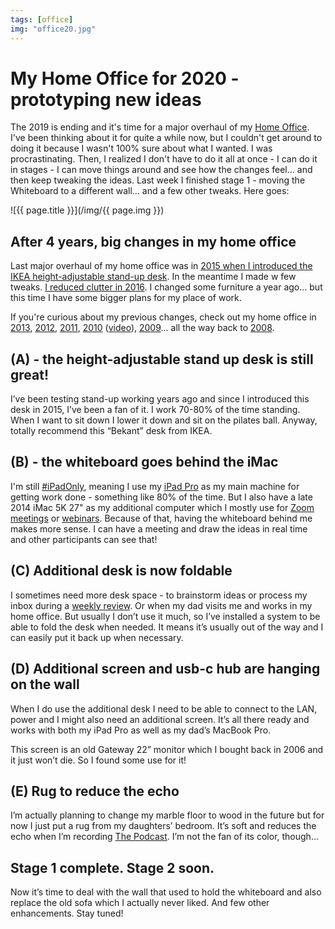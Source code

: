 ```yaml
---
tags: [office]
img: "office20.jpg"
---
```


# My Home Office for 2020 - prototyping new ideas

The 2019 is ending and it's time for a major overhaul of my [Home Office](/office). I've been thinking about it for quite a while now, but I couldn't get around to doing it because I wasn't 100% sure about what I wanted. I was procrastinating. Then, I realized I don't have to do it all at once - I can do it in stages - I can move things around and see how the changes feel... and then keep tweaking the ideas. Last week I finished stage 1 - moving the Whiteboard to a different wall... and a few other tweaks. Here goes:

<!--More-->

![{{ page.title }}](/img/{{ page.img }})

## After 4 years, big changes in my home office

Last major overhaul of my home office was in [2015 when I introduced the IKEA height-adjustable stand-up desk](/homeoffice2015/). In the meantime I made w few tweaks. [I reduced clutter in 2016](/homeoffice2016/). I changed some furniture a year ago... but this time I have some bigger plans for my place of work.

If you're curious about my previous changes, check out my home office in [2013](/show-home-office-2013), [2012](/simplifying-productive-home-office-in-2012), [2011](/cable-management-in-my-home-office), [2010](/zen-in-my-new-2010-clutter-free-home-office)
([video](/show-30-clutter-free-home-office-optimized-for-gtd)), [2009](/christmas-cleaning-clutter-free-productive-ho)... all the way back to [2008](/declutter-your-desk-why-i-love-my-clutter-fre).

## (A) - the height-adjustable stand up desk is still great!

I’ve been testing stand-up working  years ago and since I introduced this desk in 2015, I’ve been a fan of it. I work 70-80% of the time standing. When I want to sit down I lower it down and sit on the pilates ball. Anyway, totally recommend this “Bekant” desk from IKEA.


## (B) - the whiteboard goes behind the iMac

I'm still [#iPadOnly](https://ipadonly.com), meaning I use my [iPad Pro](/ipadonly) as my main machine for getting work done - something like 80% of the time. But I also have a late 2014 iMac 5K 27" as my additional computer which I mostly use for [Zoom meetings](/zoom/) or [webinars](/webinars/). Because of that, having the whiteboard behind me makes more sense. I can have a meeting and draw the ideas in real time and other participants can see that!

## (C) Additional desk is now foldable

I sometimes need more desk space - to brainstorm ideas or process my inbox during a [weekly review](/review). Or when my dad visits me and works in my home office. But usually I don’t use it much, so I’ve installed a system to be able to fold the desk when needed. It means it’s usually out of the way and I can easily put it back up when necessary. 

## (D) Additional screen and usb-c hub are hanging on the wall

When I do use the additional desk I need to be able to connect to the LAN, power and I might also need an additional screen. It’s all there ready and works with both my iPad Pro as well as my dad’s MacBook Pro.

This screen is an old Gateway 22” monitor which I bought back in 2006 and it just won’t die. So I found some use for it!

## (E) Rug to reduce the echo

I’m actually planning to change my marble floor to wood in the future but for now I just put a rug from my daughters’ bedroom. It’s soft and reduces the echo when I’m recording [The Podcast](/podcast). I’m not the fan of its color, though...

## Stage 1 complete. Stage 2 soon. 

Now it’s time to deal with the wall that used to hold the whiteboard and also replace the old sofa which I actually never liked. And few other enhancements. Stay tuned!

[n]: https://michael.gratis/nozbe
[p]: /podcast